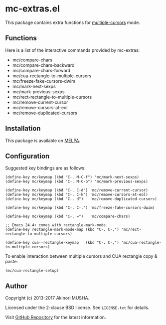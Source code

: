 # mc-extras.el

This package contains extra functions for
[multiple-cursors](https://github.com/magnars/multiple-cursors.el)
mode.

## Functions

Here is a list of the interactive commands provided by mc-extras:

* mc/compare-chars
* mc/compare-chars-backward
* mc/compare-chars-forward
* mc/cua-rectangle-to-multiple-cursors
* mc/freeze-fake-cursors-dwim
* mc/mark-next-sexps
* mc/mark-previous-sexps
* mc/rect-rectangle-to-multiple-cursors
* mc/remove-current-cursor
* mc/remove-cursors-at-eol
* mc/remove-duplicated-cursors

## Installation

This package is available on [MELPA](http://melpa.org/).

## Configuration

Suggested key bindings are as follows:

```elisp
(define-key mc/keymap (kbd "C-. M-C-f") 'mc/mark-next-sexps)
(define-key mc/keymap (kbd "C-. M-C-b") 'mc/mark-previous-sexps)

(define-key mc/keymap (kbd "C-. C-d") 'mc/remove-current-cursor)
(define-key mc/keymap (kbd "C-. C-k") 'mc/remove-cursors-at-eol)
(define-key mc/keymap (kbd "C-. d")   'mc/remove-duplicated-cursors)

(define-key mc/keymap (kbd "C-. C-.") 'mc/freeze-fake-cursors-dwim)

(define-key mc/keymap (kbd "C-. =")   'mc/compare-chars)

;; Emacs 24.4+ comes with rectangle-mark-mode.
(define-key rectangle-mark-mode-map (kbd "C-. C-,") 'mc/rect-rectangle-to-multiple-cursors)

(define-key cua--rectangle-keymap   (kbd "C-. C-,") 'mc/cua-rectangle-to-multiple-cursors)
```

To enable interaction between multiple cursors and CUA rectangle copy
& paste:

```elisp
(mc/cua-rectangle-setup)
```

## Author

Copyright (c) 2013-2017 Akinori MUSHA.

Licensed under the 2-clause BSD license.  See `LICENSE.txt` for
details.

Visit [GitHub Repository](https://github.com/knu/mc-extras.el) for the
latest information.
